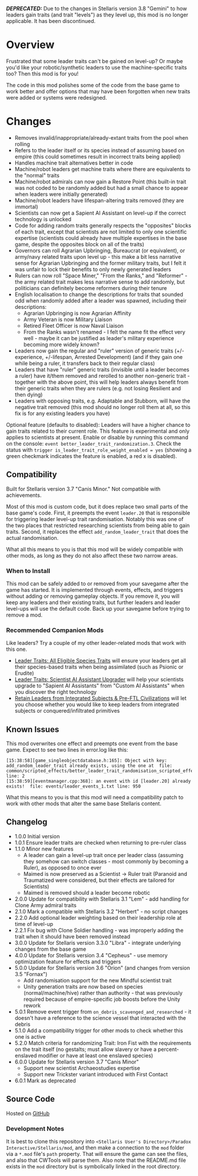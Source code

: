 **_DEPRECATED:_** Due to the changes in Stellaris version 3.8 "Gemini" to how leaders gain traits (and trait "levels") as they level up, this mod is no longer applicable. It has been discontinued.

# Overview

Frustrated that some leader traits can't be gained on level-up?  Or maybe you'd like your robotic/synthetic leaders to use the machine-specific traits too?  Then this mod is for you!

The code in this mod polishes some of the code from the base game to work better and offer options that may have been forgotten when new traits were added or systems were redesigned.

# Changes

* Removes invalid/inappropriate/already-extant traits from the pool when rolling
* Refers to the leader itself or its species instead of assuming based on empire (this could sometimes result in incorrect traits being applied)
* Handles machine trait alternatives better in code
* Machine/robot leaders get machine traits where there are equivalents to the "normal" traits
* Machine/robot admirals can now gain a Restore Point (this built-in trait was not coded to be randomly added but had a small chance to appear when leaders were initially generated)
* Machine/robot leaders have lifespan-altering traits removed (they are immortal)
* Scientists can now get a Sapient AI Assistant on level-up if the correct technology is unlocked
* Code for adding random traits generally respects the "opposites" blocks of each trait, except that scientists are not limited to only one scientific expertise (scientists could already have multiple expertises in the base game, despite the opposites block on all of the traits)
* Governors can roll Agrarian Upbringing, Bureaucrat (or equivalent), or army/navy related traits upon level up - this make a bit less narrative sense for Agrarian Upbringing and the former military traits, but I felt it was unfair to lock their benefits to only newly generated leaders
* Rulers can now roll "Space Miner," "From the Ranks," and "Reformer" - the army related trait makes less narrative sense to add randomly, but politicians can definitely become reformers during their tenure
* English localisation to change the descriptions for traits that sounded odd when randomly added after a leader was spawned, including their descriptions:
    * Agrarian Upbringing is now Agrarian Affinity
    * Army Veteran is now Military Liaison
    * Retired Fleet Officer is now Naval Liaison
    * From the Ranks wasn't renamed - I felt the name fit the effect very well - maybe it can be justified as leader's military experience becoming more widely known?
* Leaders now gain the regular and "ruler" version of generic traits (+/-experience, +/-lifespan, Arrested Development) (and if they gain one while being a ruler, it transfers back to their regular class)
* Leaders that have "ruler" generic traits (invisible until a leader becomes a ruler) have it/them removed and rerolled to another non-generic trait - together with the above point, this will help leaders always benefit from their generic traits when they are rulers (e.g. not losing Resilient and then dying)
* Leaders with opposing traits, e.g. Adaptable and Stubborn, will have the negative trait removed (this mod should no longer roll them at all, so this fix is for any existing leaders you have)

Optional feature (defaults to disabled): Leaders will have a higher chance to gain traits related to their current role.  This feature is experimental and only applies to scientists at present.  Enable or disable by running this command on the console: `event better_leader_trait_randomization.3`.  Check the status with `trigger is_leader_trait_role_weight_enabled = yes` (showing a green checkmark indicates the feature is enabled, a red x is disabled).

## Compatibility

Built for Stellaris version 3.7 "Canis Minor."  Not compatible with achievements.

Most of this mod is custom code, but it does replace two small parts of the base game's code.  First, it preempts the event `leader.20` that is responsible for triggering leader level-up trait randomisation.  Notably this was one of the two places that restricted researching scientists from being able to gain traits.  Second, it replaces the effect `add_random_leader_trait` that does the actual randomisation.

What all this means to you is that this mod will be widely compatible with other mods, as long as they do not also affect these two narrow areas.

### When to Install

This mod can be safely added to or removed from your savegame after the game has started. It is implemented through events, effects, and triggers without adding or removing gameplay objects. If you remove it, you will keep any leaders and their existing traits, but further leaders and leader level-ups will use the default code. Back up your savegame before trying to remove a mod.

### Recommended Companion Mods

Like leaders?  Try a couple of my other leader-related mods that work with this one.

* [Leader Traits: All Eligible Species Traits](https://steamcommunity.com/sharedfiles/filedetails/?id=2499031295) will ensure your leaders get all their species-based traits when being assimilated (such as Psionic or Erudite)
* [Leader Traits: Scientist AI Assistant Upgrader](https://steamcommunity.com/sharedfiles/filedetails/?id=2498166286) will help your scientists upgrade to "Sapient AI Assistants" from "Custom AI Assistants" when you discover the right technology
* [Retain Leaders from Integrated Subjects & Pre-FTL Civilizations](https://steamcommunity.com/sharedfiles/filedetails/?id=2553818684) will let you choose whether you would like to keep leaders from integrated subjects or conquered/infiltrated primitives

## Known Issues

This mod overwrites one effect and preempts one event from the base game.  Expect to see two lines in error.log like this:

```
[15:38:58][game_singleobjectdatabase.h:165]: Object with key: add_random_leader_trait already exists, using the one at  file: common/scripted_effects/better_leader_trait_randomisation_scripted_effect_overrides.txt line: 2
[15:38:59][eventmanager.cpp:368]: an event with id [leader.20] already exists!  file: events/leader_events_1.txt line: 950
```

What this means to you is that this mod will need a compatibility patch to work with other mods that alter the same base Stellaris content.

## Changelog

* 1.0.0 Initial version
* 1.0.1 Ensure leader traits are checked when returning to pre-ruler class
* 1.1.0 Minor new features
    * A leader can gain a level-up trait once per leader class (assuming they somehow can switch classes - most commonly by becoming a Ruler), as opposed to once ever
    * Maimed is now preserved as a Scientist -> Ruler trait (Paranoid and Traumatized were considered, but their effects are tailored for Scientists)
    * Maimed is removed should a leader become robotic
* 2.0.0 Update for compatibility with Stellaris 3.1 "Lem" - add handling for Clone Army admiral traits
* 2.1.0 Mark a compatible with Stellaris 3.2 "Herbert" - no script changes
* 2.2.0 Add optional leader weighting based on their leadership role at time of level-up
* 2.2.1 Fix bug with Clone Soldier handling - was improperly adding the trait when it should have been removed instead
* 3.0.0 Update for Stellaris version 3.3.0 "Libra" - integrate underlying changes from the base game
* 4.0.0 Update for Stellaris version 3.4 "Cepheus" - use memory optimization feature for effects and triggers
* 5.0.0 Update for Stellaris version 3.6 "Orion" (and changes from version 3.5 "Fornax")
    * Add randomisation support for the new Mindful scientist trait
    * Unity generation traits are now based on species (normal/machine/hive) rather than authority - that was previously required because of empire-specific job boosts before the Unity rework
* 5.0.1 Remove event trigger from `on_debris_scavenged_and_researched` - it doesn't have a reference to the science vessel that interacted with the debris
* 5.1.0 Add a compatibility trigger for other mods to check whether this one is active
* 5.2.0 Match criteria for randomizing Trait: Iron Fist with the requirements on the trait itself (no gestalts; must allow slavery or have a percent-enslaved modifier or have at least one enslaved species)
* 6.0.0 Update for Stellaris version 3.7 "Canis Minor"
    * Support new scientist Archaeostudies expertise
    * Support new Trickster variant introduced with First Contact
* 6.0.1 Mark as deprecated

## Source Code

Hosted on [GitHub](https://github.com/corsairmarks/leader_trait_randomisation_enhancement)

### Development Notes

It is best to clone this repository into `<Stellaris User's Directory>/Paradox Interactive/Stellaris/mod`, and then make a connection to the `mod` folder via a `*.mod` file's `path` property.  That will ensure the game can see the files, and also that CWTools will parse them.  Also note that the README.md file exists in the `mod` directory but is symbolically linked in the root directory.